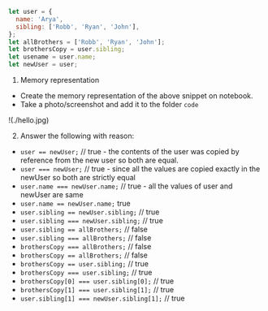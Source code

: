 ```js
let user = {
  name: 'Arya',
  sibling: ['Robb', 'Ryan', 'John'],
};
let allBrothers = ['Robb', 'Ryan', 'John'];
let brothersCopy = user.sibling;
let usename = user.name;
let newUser = user;
```

1. Memory representation

- Create the memory representation of the above snippet on notebook.
- Take a photo/screenshot and add it to the folder `code`

!(./hello.jpg) 

2. Answer the following with reason:

- `user == newUser;` // true - the contents of the user was copied by reference from the new user so both are equal.
- `user === newUser;` // true - since all the values are copied exactly in the newUser so both are strictly equal
- `user.name === newUser.name;` //  true - all the values of user and newUser are same
- `user.name == newUser.name;` true
- `user.sibling == newUser.sibling;` // true
- `user.sibling === newUser.sibling;` // true
- `user.sibling == allBrothers;` // false
- `user.sibling === allBrothers;` // false
- `brothersCopy === allBrothers;` // false
- `brothersCopy == allBrothers;` // false
- `brothersCopy == user.sibling;` //  true
- `brothersCopy === user.sibling;` // true 
- `brothersCopy[0] === user.sibling[0];` // true
- `brothersCopy[1] === user.sibling[1];` // true
- `user.sibling[1] === newUser.sibling[1];` // true
